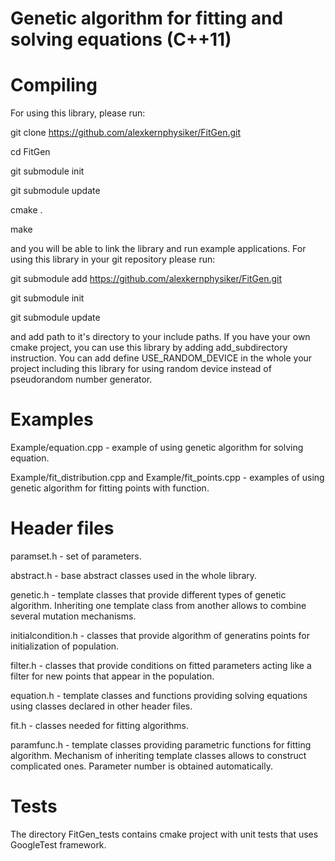 Genetic algorithm for fitting and solving equations (C++11)
===========================================================



Compiling
=========
For using this library, please run:

git clone https://github.com/alexkernphysiker/FitGen.git

cd FitGen

git submodule init

git submodule update

cmake .

make

and you will be able to link the library and run example applications.
For using this library in your git repository please run:

git submodule add https://github.com/alexkernphysiker/FitGen.git

git submodule init

git submodule update

and add path to it's directory to your include paths.
If you have your own cmake project, you can use this library by adding add_subdirectory instruction.
You can add define USE_RANDOM_DEVICE in the whole your project including this library for using random device instead of pseudorandom number generator.



Examples
========

Example/equation.cpp - example of using genetic algorithm for solving equation.

Example/fit_distribution.cpp and Example/fit_points.cpp - examples of using genetic algorithm for fitting points with function.



Header files
============

paramset.h - set of parameters.

abstract.h - base abstract classes used in the whole library.

genetic.h - template classes that provide different types of genetic algorithm. 
Inheriting one template class from another allows to combine several mutation mechanisms.

initialcondition.h - classes that provide algorithm of generatins points for initialization of population.

filter.h - classes that provide conditions on fitted parameters acting like a filter for new points that appear in the population.

equation.h - template classes and functions providing solving equations using classes declared in other header files.

fit.h - classes needed for fitting algorithms.

paramfunc.h - template classes providing parametric functions for fitting algorithm. 
Mechanism of inheriting template classes allows to construct complicated ones. 
Parameter number is obtained automatically.


Tests
=====

The directory FitGen_tests contains cmake project with unit tests that uses GoogleTest framework.
